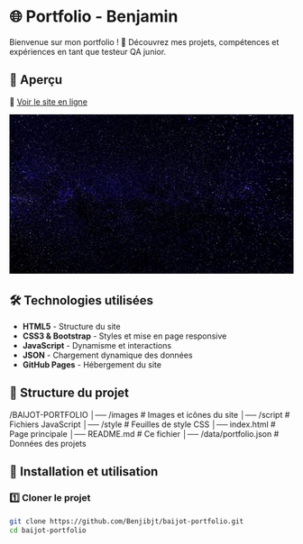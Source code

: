 # 🌐 Portfolio - Benjamin

Bienvenue sur mon portfolio ! 🚀 Découvrez mes projets, compétences et expériences en tant que testeur QA junior.

## 🎨 Aperçu

🔗 [Voir le site en ligne](https://benjibjt.github.io/baijot-portfolio/)  

![Aperçu du portfolio](images/banner.webp)

## 🛠️ Technologies utilisées

- **HTML5** - Structure du site  
- **CSS3 & Bootstrap** - Styles et mise en page responsive  
- **JavaScript** - Dynamisme et interactions  
- **JSON** - Chargement dynamique des données  
- **GitHub Pages** - Hébergement du site  

## 📂 Structure du projet
/BAIJOT-PORTFOLIO
│── /images          # Images et icônes du site
│── /script          # Fichiers JavaScript
│── /style           # Feuilles de style CSS
│── index.html       # Page principale
│── README.md        # Ce fichier
│── /data/portfolio.json # Données des projets

## 🚀 Installation et utilisation

### 1️⃣ Cloner le projet

```bash
git clone https://github.com/Benjibjt/baijot-portfolio.git
cd baijot-portfolio